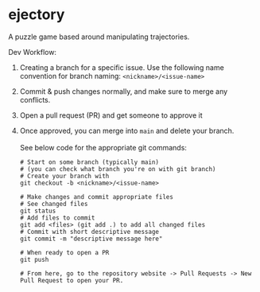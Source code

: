 # ejectory
A puzzle game based around manipulating trajectories.


Dev Workflow:

1. Creating a branch for a specific issue.
Use the following name convention for branch naming:
`<nickname>/<issue-name>`
2. Commit & push changes normally, and make sure to merge any conflicts.
3. Open a pull request (PR) and get someone to approve it
4. Once approved, you can merge into `main` and delete your branch.\
\
See below code for the appropriate git commands:

    ```
    # Start on some branch (typically main)
    # (you can check what branch you're on with git branch)
    # Create your branch with
    git checkout -b <nickname>/<issue-name>

    # Make changes and commit appropriate files
    # See changed files
    git status
    # Add files to commit
    git add <files> (git add .) to add all changed files
    # Commit with short descriptive message
    git commit -m "descriptive message here"

    # When ready to open a PR
    git push

    # From here, go to the repository website -> Pull Requests -> New Pull Request to open your PR.
    ```
